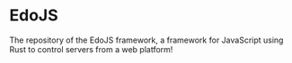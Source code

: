 # EdoJS
The repository of the EdoJS framework, a framework for JavaScript using Rust to control servers from a web platform!

